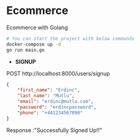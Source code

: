 # Ecommerce
Ecommerce with Golang

```bash
# You can start the project with below commands
docker-compose up -d
go run main.go
```

- **SIGNUP**

POST http://localhost:8000/users/signup

```json
{
    "first_name": "Erdinc",
    "last_name": "Mutlu",
    "email": "erdinc@mutlu.com",
    "password": "erdincpassword",
    "phone": "+441234567890"
}
```

Response :"Successfully Signed Up!!"
